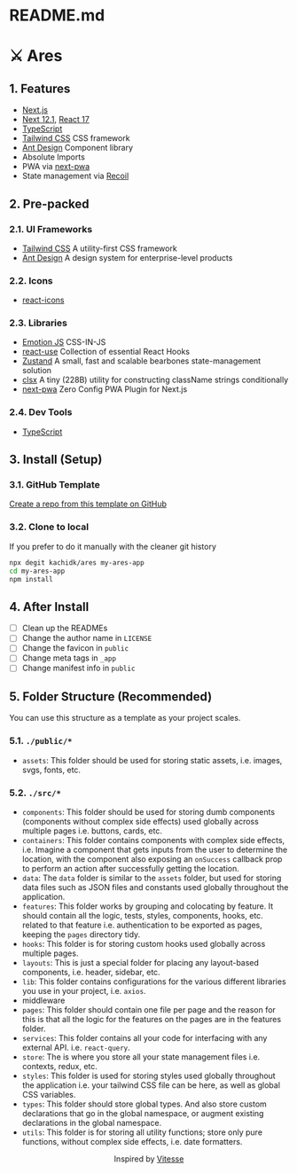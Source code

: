 # README.md

# ⚔ Ares

## 1. Features

- [Next.js](https://nextjs.org/)
- [Next 12.1](https://nextjs.org/blog/next-12-1),
  [React 17](https://reactjs.org/blog/2020/10/20/react-v17.html)
- [TypeScript](https://www.typescriptlang.org/)
- [Tailwind CSS](https://tailwindcss.com/) CSS framework
- [Ant Design](https://ant.design/) Component library
- Absolute Imports
- PWA via [next-pwa](https://github.com/shadowwalker/next-pwa)
- State management via [Recoil](https://recoiljs.org/)

## 2. Pre-packed

### 2.1. UI Frameworks

- [Tailwind CSS](https://tailwindcss.com/) A utility-first CSS framework
- [Ant Design](https://ant.design/) A design system for enterprise-level products

### 2.2. Icons

- [react-icons](https://react-icons.github.io/react-icons/)

### 2.3. Libraries

- [Emotion JS](https://emotion.sh/docs/introduction) CSS-IN-JS
- [react-use](https://github.com/streamich/react-use) Collection of essential React Hooks
- [Zustand](https://github.com/pmndrs/zustand) A small, fast and scalable bearbones state-management
  solution
- [clsx](https://github.com/lukeed/clsx) A tiny (228B) utility for constructing className strings
  conditionally
- [next-pwa](https://github.com/shadowwalker/next-pwa) Zero Config PWA Plugin for Next.js

### 2.4. Dev Tools

- [TypeScript](https://www.typescriptlang.org/)

## 3. Install (Setup)

### 3.1. GitHub Template

[Create a repo from this template on GitHub](https://github.com/kachidk/ares/generate)

### 3.2. Clone to local

If you prefer to do it manually with the cleaner git history

```bash
npx degit kachidk/ares my-ares-app
cd my-ares-app
npm install
```

## 4. After Install

- [ ] Clean up the READMEs
- [ ] Change the author name in `LICENSE`
- [ ] Change the favicon in `public`
- [ ] Change meta tags in `_app`
- [ ] Change manifest info in `public`

## 5. Folder Structure (Recommended)

You can use this structure as a template as your project scales.

### 5.1. `./public/*`

- `assets`: This folder should be used for storing static assets, i.e. images, svgs, fonts, etc.

### 5.2. `./src/*`

- `components`: This folder should be used for storing dumb components (components without complex
  side effects) used globally across multiple pages i.e. buttons, cards, etc.
- `containers`: This folder contains components with complex side effects, i.e. Imagine a component
  that gets inputs from the user to determine the location, with the component also exposing an
  `onSuccess` callback prop to perform an action after successfully getting the location.
- `data`: The `data` folder is similar to the `assets` folder, but used for storing data files such
  as JSON files and constants used globally throughout the application.
- `features`: This folder works by grouping and colocating by feature. It should contain all the
  logic, tests, styles, components, hooks, etc. related to that feature i.e. authentication to be
  exported as pages, keeping the `pages` directory tidy.
- `hooks`: This folder is for storing custom hooks used globally across multiple pages.
- `layouts`: This is just a special folder for placing any layout-based components, i.e. header,
  sidebar, etc.
- `lib`: This folder contains configurations for the various different libraries you use in your
  project, i.e. `axios`.
- middleware
- `pages`: This folder should contain one file per page and the reason for this is that all the
  logic for the features on the pages are in the features folder.
- `services`: This folder contains all your code for interfacing with any external API. i.e.
  `react-query`.
- `store`: The is where you store all your state management files i.e. contexts, redux, etc.
- `styles`: This folder is used for storing styles used globally throughout the application i.e.
  your tailwind CSS file can be here, as well as global CSS variables.
- `types`: This folder should store global types. And also store custom declarations that go in the
  global namespace, or augment existing declarations in the global namespace.
- `utils`: This folder is for storing all utility functions; store only pure functions, without
  complex side effects, i.e. date formatters.

<p align='center'>
Inspired by <a href="https://vitesse.netlify.app/">Vitesse<a/>
</p>

